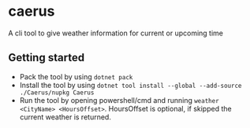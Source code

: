 # caerus
A cli tool to give weather information for current or upcoming time

## Getting started
- Pack the tool by using `dotnet pack`
- Install the tool by using `dotnet tool install --global --add-source ./Caerus/nupkg Caerus`
- Run the tool by opening powershell/cmd and running `weather <CityName> <HoursOffset>`. HoursOffset is optional, if skipped the current weather is returned.
